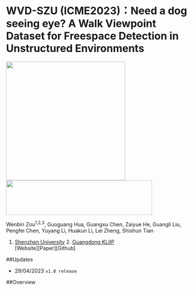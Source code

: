 # WVD-SZU (ICME2023)：Need a dog seeing eye? A Walk Viewpoint Dataset for Freespace Detection in Unstructured Environments
<img src="https://www.szu.edu.cn/images/logo_03.png" width="325" > <img src="http://iip.szu.edu.cn/uploads/admin/202010/5f866c5e7eb7e.jpg" width="399" height="95">

Wenbin Zou<sup>1,2,3</sup>, Guoguang Hua, Guangxu Chen, Zaiyue He, Guangli Liu, Pengfei Chen, Yuyang Li, Huakun Li, Lei Zheng, Shishun Tian <br>

1. [Shenzhen University](https://www.szu.edu.cn/)  2. [Guangdong KLIIP](http://iip.szu.edu.cn/)   <br>
[Website][Paper][Github]


##Updates
* 29/04/2023 `v1.0 release`

##Overview
